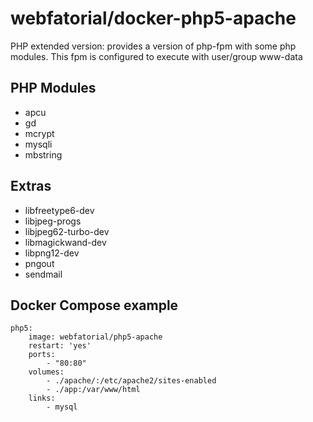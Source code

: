# webfatorial/docker-php5-apache

PHP extended version: provides a version of php-fpm with some php modules.
This fpm is configured to execute with user/group www-data

## PHP Modules

* apcu
* gd
* mcrypt
* mysqli
* mbstring

## Extras

* libfreetype6-dev
* libjpeg-progs
* libjpeg62-turbo-dev
* libmagickwand-dev
* libpng12-dev
* pngout
* sendmail

## Docker Compose example

```
php5:
    image: webfatorial/php5-apache
    restart: 'yes'
    ports:
        - "80:80"
    volumes:
        - ./apache/:/etc/apache2/sites-enabled
        - ./app:/var/www/html
    links:
        - mysql
```
